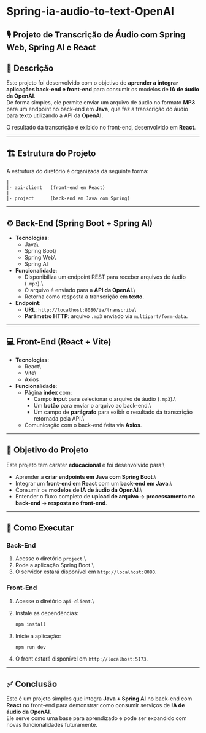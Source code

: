 # Spring-ia-audio-to-text-OpenAI

## 🎙️ Projeto de Transcrição de Áudio com Spring Web, Spring AI e React

## 📌 Descrição

Este projeto foi desenvolvido com o objetivo de **aprender a integrar
aplicações back-end e front-end** para consumir os modelos de **IA de
áudio da OpenAI**.\
De forma simples, ele permite enviar um arquivo de áudio no formato
**MP3** para um endpoint no back-end em **Java**, que faz a transcrição
do áudio para texto utilizando a API da **OpenAI**.

O resultado da transcrição é exibido no front-end, desenvolvido em
**React**.

------------------------------------------------------------------------

## 🏗️ Estrutura do Projeto

A estrutura do diretório é organizada da seguinte forma:

    |
    |- api-client   (front-end em React)
    |
    |- project      (back-end em Java com Spring)

------------------------------------------------------------------------

## ⚙️ Back-End (Spring Boot + Spring AI)

-   **Tecnologias**:
    -   Java\
    -   Spring Boot\
    -   Spring Web\
    -   Spring AI
-   **Funcionalidade**:
    -   Disponibiliza um endpoint REST para receber arquivos de áudio
        (`.mp3`).\
    -   O arquivo é enviado para a **API da OpenAI**.\
    -   Retorna como resposta a transcrição em **texto**.
-   **Endpoint**:
    -   **URL**: `http://localhost:8080/ia/transcribe`\
    -   **Parâmetro HTTP**: arquivo `.mp3` enviado via
        `multipart/form-data`.

------------------------------------------------------------------------

## 💻 Front-End (React + Vite)

-   **Tecnologias**:
    -   React\
    -   Vite\
    -   Axios
-   **Funcionalidade**:
    -   Página **index** com:
        -   Campo **input** para selecionar o arquivo de áudio
            (`.mp3`).\
        -   Um **botão** para enviar o arquivo ao back-end.\
        -   Um campo de **parágrafo** para exibir o resultado da
            transcrição retornada pela API.\
    -   Comunicação com o back-end feita via **Axios**.

------------------------------------------------------------------------

## 🎯 Objetivo do Projeto

Este projeto tem caráter **educacional** e foi desenvolvido para:\
- Aprender a **criar endpoints em Java com Spring Boot**.\
- Integrar um **front-end em React** com um **back-end em Java**.\
- Consumir os **modelos de IA de áudio da OpenAI**.\
- Entender o fluxo completo de **upload de arquivo → processamento no
back-end → resposta no front-end**.

------------------------------------------------------------------------

## 🚀 Como Executar

### Back-End

1.  Acesse o diretório `project`.\
2.  Rode a aplicação Spring Boot.\
3.  O servidor estará disponível em `http://localhost:8080`.

### Front-End

1.  Acesse o diretório `api-client`.\

2.  Instale as dependências:

    ``` bash
    npm install
    ```

3.  Inicie a aplicação:

    ``` bash
    npm run dev
    ```

4.  O front estará disponível em `http://localhost:5173`.

------------------------------------------------------------------------

## ✅ Conclusão

Este é um projeto simples que integra **Java + Spring AI** no back-end
com **React** no front-end para demonstrar como consumir serviços de
**IA de áudio da OpenAI**.\
Ele serve como uma base para aprendizado e pode ser expandido com novas
funcionalidades futuramente.

